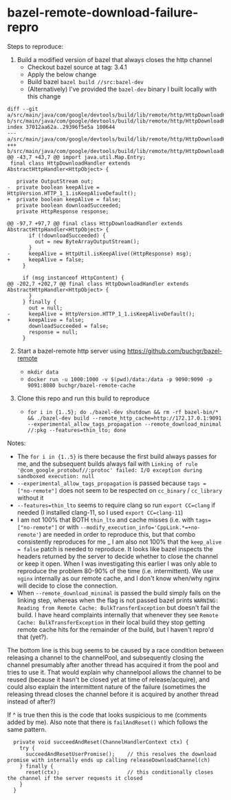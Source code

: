 # bazel-remote-download-failure-repro

Steps to reproduce:
1. Build a modified version of bazel that always closes the http channel
    - Checkout bazel source at tag: 3.4.1
    - Apply the below change
    - Build bazel `bazel build //src:bazel-dev`
    - (Alternatively) I've provided the `bazel-dev` binary I built locally with this change
```
diff --git a/src/main/java/com/google/devtools/build/lib/remote/http/HttpDownloadHandler.java b/src/main/java/com/google/devtools/build/lib/remote/http/HttpDownloadHandler.java
index 37012aa62a..29396f5e5a 100644
--- a/src/main/java/com/google/devtools/build/lib/remote/http/HttpDownloadHandler.java
+++ b/src/main/java/com/google/devtools/build/lib/remote/http/HttpDownloadHandler.java
@@ -43,7 +43,7 @@ import java.util.Map.Entry;
 final class HttpDownloadHandler extends AbstractHttpHandler<HttpObject> {
 
   private OutputStream out;
-  private boolean keepAlive = HttpVersion.HTTP_1_1.isKeepAliveDefault();
+  private boolean keepAlive = false;
   private boolean downloadSucceeded;
   private HttpResponse response;
 
@@ -97,7 +97,7 @@ final class HttpDownloadHandler extends AbstractHttpHandler<HttpObject> {
       if (!downloadSucceeded) {
         out = new ByteArrayOutputStream();
       }
-      keepAlive = HttpUtil.isKeepAlive((HttpResponse) msg);
+      keepAlive = false;
     }
 
     if (msg instanceof HttpContent) {
@@ -202,7 +202,7 @@ final class HttpDownloadHandler extends AbstractHttpHandler<HttpObject> {
       }
     } finally {
       out = null;
-      keepAlive = HttpVersion.HTTP_1_1.isKeepAliveDefault();
+      keepAlive = false;
       downloadSucceeded = false;
       response = null;
     }
```
2. Start a bazel-remote http server using https://github.com/buchgr/bazel-remote
    - `mkdir data`
    - `docker run -u 1000:1000 -v $(pwd)/data:/data -p 9090:9090 -p 9091:8080 buchgr/bazel-remote-cache`

3. Clone this repo and run this build to reproduce
    - `for i in {1..5}; do ./bazel-dev shutdown && rm -rf bazel-bin/* && ./bazel-dev build --remote_http_cache=http://172.17.0.1:9091 --experimental_allow_tags_propagation --remote_download_minimal //:pkg --features=thin_lto; done`
    
Notes:
  - The `for i in {1..5}` is there because the first build always passes for me, and the subsequent builds always fail with `Linking of rule '@com_google_protobuf//:protoc' failed: I/O exception during sandboxed execution: null`
  - `--experimental_allow_tags_propagation` is passed because `tags = ["no-remote"]` does not seem to be respected on `cc_binary` / `cc_library` without it
  - `--features=thin_lto` seems to require clang so run `export CC=clang` if needed (I installed clang-11, so I used `export CC=clang-11`)
  - I am not 100% that BOTH `thin_lto` and cache misses (i.e. with `tags=["no-remote"]` or with `--modify_execution_info='CppLink.*=+no-remote'`) are needed in order to reproduce this, but that combo consistently reproduces for me
  _ I am also not 100% that the `keep_alive = false` patch is needed to reproduce. It looks like bazel inspects the headers returned by the server to decide whether to close the channel or keep it open. When I was investigating this earlier I was only able to reproduce the problem 80-90% of the time (i.e. intermittent). We use `nginx` internally as our remote cache, and I don't know when/why nginx will decide to close the connection.
  - When `--remote_download_minimal` is passed the build simply fails on the linking step, whereas when the flag is not passed bazel prints `WARNING: Reading from Remote Cache: BulkTransferException` but doesn't fail the build. I have heard complaints internally that whenever they see `Remote Cache: BulkTransferException` in their local build they stop getting remote cache hits for the remainder of the build, but I haven't repro'd that (yet?).


The bottom line is this bug seems to be caused by a race condition between releasing a channel to the channelPool, and subsequently closing the channel presumably after another thread has acquired it from the pool and tries to use it. That would explain why channelpool allows the channel to be reused (because it hasn't be closed yet at time of release/acquire), and could also explain the intermittent nature of the failure (sometimes the releasing thread closes the channel before it is acquired by another thread instead of after?)

If ^ is true then this is the code that looks suspicious to me (comments added by me). Also note that there is `failAndReset()` which follows the same pattern.
```
  private void succeedAndReset(ChannelHandlerContext ctx) {
    try {
      succeedAndResetUserPromise();    // this resolves the download promise with internally ends up calling releaseDownloadChannel(ch)
    } finally {
      reset(ctx);                      // this conditionally closes the channel if the server requests it closed
    }
  }
```
